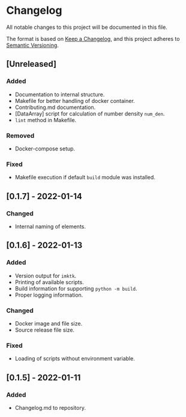 # Changelog
All notable changes to this project will be documented in this file.

The format is based on [Keep a Changelog](https://keepachangelog.com/en/1.0.0/),
and this project adheres to [Semantic Versioning](https://semver.org/spec/v2.0.0.html).

## [Unreleased]
### Added
- Documentation to internal structure.
- Makefile for better handling of docker container.
- Contributing.md documentation.
- [DataArray] script for calculation of number density `num_den`.
- `lint` method in Makefile.
### Removed
- Docker-compose setup.
### Fixed
- Makefile execution if default `build` module was installed.

## [0.1.7] - 2022-01-14
### Changed
- Internal naming of elements.

## [0.1.6] - 2022-01-13
### Added
- Version output for `imktk`.
- Printing of available scripts.
- Build information for supporting `python -m build`.
- Proper logging information.
### Changed
- Docker image and file size.
- Source release file size.
### Fixed
- Loading of scripts without environment variable.

## [0.1.5] - 2022-01-11
### Added
- Changelog.md to repository.
